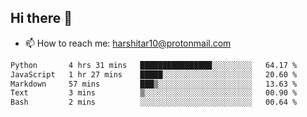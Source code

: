 ## Hi there 👋
- 📫 How to reach me: harshitar10@protonmail.com  
<!--START_SECTION:waka-->

```txt
Python       4 hrs 31 mins   ████████████████░░░░░░░░░   64.17 %
JavaScript   1 hr 27 mins    █████░░░░░░░░░░░░░░░░░░░░   20.60 %
Markdown     57 mins         ███▒░░░░░░░░░░░░░░░░░░░░░   13.63 %
Text         3 mins          ▒░░░░░░░░░░░░░░░░░░░░░░░░   00.90 %
Bash         2 mins          ░░░░░░░░░░░░░░░░░░░░░░░░░   00.64 %
```

<!--END_SECTION:waka-->

<!--
**hharshitarora/hharshitarora** is a ✨ _special_ ✨ repository because its `README.md` (this file) appears on your GitHub profile.

Here are some ideas to get you started:

- 🔭 I’m currently working on ...
- 🌱 I’m currently learning ...
- 👯 I’m looking to collaborate on ...
- 🤔 I’m looking for help with ...
- 💬 Ask me about ...
- 📫 How to reach me: ...
- 😄 Pronouns: ...
- ⚡ Fun fact: ...
-->
